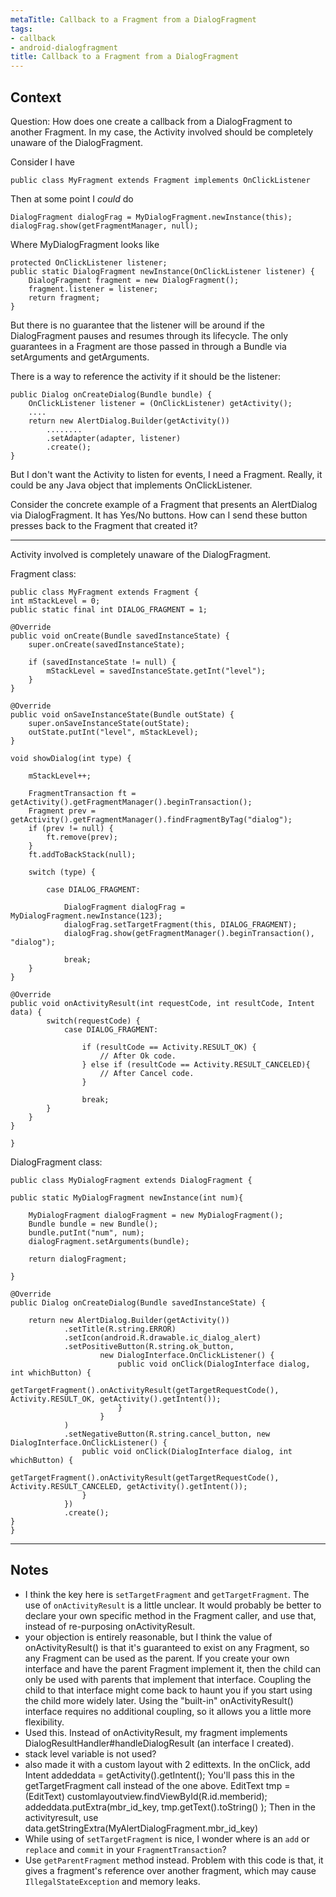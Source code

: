 ```yaml
---
metaTitle: Callback to a Fragment from a DialogFragment
tags:
- callback
- android-dialogfragment
title: Callback to a Fragment from a DialogFragment
---
```


## Context

Question: How does one create a callback from a DialogFragment to another Fragment. In my case, the Activity involved should be completely unaware of the DialogFragment.


Consider I have



```
public class MyFragment extends Fragment implements OnClickListener

```

Then at some point I *could* do



```
DialogFragment dialogFrag = MyDialogFragment.newInstance(this);
dialogFrag.show(getFragmentManager, null);

```

Where MyDialogFragment looks like 



```
protected OnClickListener listener;
public static DialogFragment newInstance(OnClickListener listener) {
    DialogFragment fragment = new DialogFragment();
    fragment.listener = listener;
    return fragment;
}

```

But there is no guarantee that the listener will be around if the DialogFragment pauses and resumes through its lifecycle. The only guarantees in a Fragment are those passed in through a Bundle via setArguments and getArguments.


There is a way to reference the activity if it should be the listener:



```
public Dialog onCreateDialog(Bundle bundle) {
    OnClickListener listener = (OnClickListener) getActivity();
    ....
    return new AlertDialog.Builder(getActivity())
        ........
        .setAdapter(adapter, listener)
        .create();
}

```

But I don't want the Activity to listen for events, I need a Fragment. Really, it could be any Java object that implements OnClickListener.


Consider the concrete example of a Fragment that presents an AlertDialog via DialogFragment. It has Yes/No buttons. How can I send these button presses back to the Fragment that created it?



---

Activity involved is completely unaware of the DialogFragment.


Fragment class:



```
public class MyFragment extends Fragment {
int mStackLevel = 0;
public static final int DIALOG_FRAGMENT = 1;

@Override
public void onCreate(Bundle savedInstanceState) {
    super.onCreate(savedInstanceState);

    if (savedInstanceState != null) {
        mStackLevel = savedInstanceState.getInt("level");
    }
}

@Override
public void onSaveInstanceState(Bundle outState) {
    super.onSaveInstanceState(outState);
    outState.putInt("level", mStackLevel);
}

void showDialog(int type) {

    mStackLevel++;

    FragmentTransaction ft = getActivity().getFragmentManager().beginTransaction();
    Fragment prev = getActivity().getFragmentManager().findFragmentByTag("dialog");
    if (prev != null) {
        ft.remove(prev);
    }
    ft.addToBackStack(null);

    switch (type) {

        case DIALOG_FRAGMENT:

            DialogFragment dialogFrag = MyDialogFragment.newInstance(123);
            dialogFrag.setTargetFragment(this, DIALOG_FRAGMENT);
            dialogFrag.show(getFragmentManager().beginTransaction(), "dialog");

            break;
    }
}

@Override
public void onActivityResult(int requestCode, int resultCode, Intent data) {
        switch(requestCode) {
            case DIALOG_FRAGMENT:

                if (resultCode == Activity.RESULT_OK) {
                    // After Ok code.
                } else if (resultCode == Activity.RESULT_CANCELED){
                    // After Cancel code.
                }

                break;
        }
    }
}

}

```

DialogFragment class:



```
public class MyDialogFragment extends DialogFragment {

public static MyDialogFragment newInstance(int num){

    MyDialogFragment dialogFragment = new MyDialogFragment();
    Bundle bundle = new Bundle();
    bundle.putInt("num", num);
    dialogFragment.setArguments(bundle);

    return dialogFragment;

}

@Override
public Dialog onCreateDialog(Bundle savedInstanceState) {

    return new AlertDialog.Builder(getActivity())
            .setTitle(R.string.ERROR)
            .setIcon(android.R.drawable.ic_dialog_alert)
            .setPositiveButton(R.string.ok_button,
                    new DialogInterface.OnClickListener() {
                        public void onClick(DialogInterface dialog, int whichButton) {
                            getTargetFragment().onActivityResult(getTargetRequestCode(), Activity.RESULT_OK, getActivity().getIntent());
                        }
                    }
            )
            .setNegativeButton(R.string.cancel_button, new DialogInterface.OnClickListener() {
                public void onClick(DialogInterface dialog, int whichButton) {
                    getTargetFragment().onActivityResult(getTargetRequestCode(), Activity.RESULT_CANCELED, getActivity().getIntent());
                }
            })
            .create();
}
}

```


---

## Notes

- I think the key here is `setTargetFragment` and `getTargetFragment`. The use of `onActivityResult` is a little unclear. It would probably be better to declare your own specific method in the Fragment caller,  and use that, instead of re-purposing onActivityResult.
-  your objection is entirely reasonable, but I think the value of onActivityResult() is that it's guaranteed to exist on any Fragment, so any Fragment can be used as the parent. If you create your own interface and have the parent Fragment implement it, then the child can only be used with parents that implement that interface. Coupling the child to that interface might come back to haunt you if you start using the child more widely later. Using the "built-in" onActivityResult() interface requires no additional coupling, so it allows you a little more flexibility.
- Used this. Instead of onActivityResult, my fragment implements DialogResultHandler#handleDialogResult (an interface I created).
- stack level variable is not used?
- also made it with a custom layout with 2 edittexts. In the onClick, add Intent addeddata = getActivity().getIntent();  You'll pass this in the getTargetFragment call instead of the one above. EditText tmp = (EditText) customlayoutview.findViewById(R.id.memberid);     
                             addeddata.putExtra(mbr_id_key, tmp.getText().toString() );
Then in the activityresult, use data.getStringExtra(MyAlertDialogFragment.mbr_id_key)
- While using of `setTargetFragment` is nice, I wonder where is an `add` or `replace` and `commit` in your `FragmentTransaction`?
- Use `getParentFragment` method instead. Problem with this code is that, it gives a fragment's reference over another fragment, which may cause `IllegalStateException` and memory leaks.

